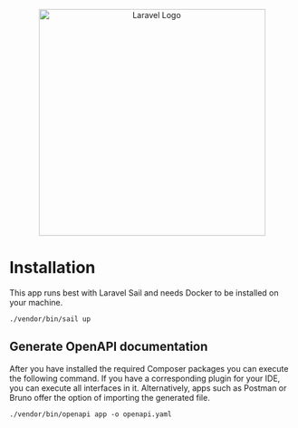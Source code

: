 <p align="center"><a href="https://laravel.com" target="_blank"><img src="https://raw.githubusercontent.com/laravel/art/master/logo-lockup/5%20SVG/2%20CMYK/1%20Full%20Color/laravel-logolockup-cmyk-red.svg" width="400" alt="Laravel Logo"></a></p>

# Installation

This app runs best with Laravel Sail and needs Docker to be installed on your machine.

```
./vendor/bin/sail up
```

## Generate OpenAPI documentation

After you have installed the required Composer packages you can execute the following command. 
If you have a corresponding plugin for your IDE, you can execute all interfaces in it. Alternatively, apps such as 
Postman or Bruno offer the option of importing the generated file.

```
./vendor/bin/openapi app -o openapi.yaml
```
